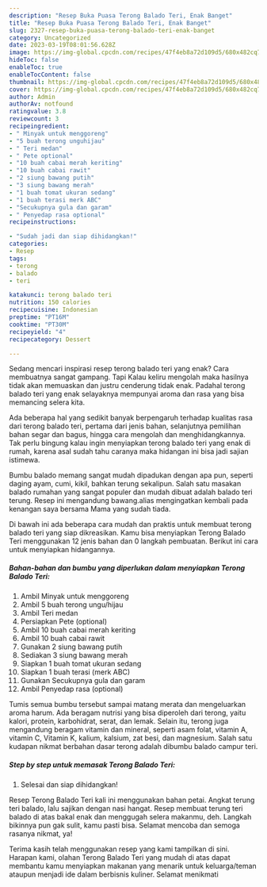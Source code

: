 ```yaml
---
description: "Resep Buka Puasa Terong Balado Teri, Enak Banget"
title: "Resep Buka Puasa Terong Balado Teri, Enak Banget"
slug: 2327-resep-buka-puasa-terong-balado-teri-enak-banget
category: Uncategorized
date: 2023-03-19T08:01:56.628Z
image: https://img-global.cpcdn.com/recipes/47f4eb8a72d109d5/680x482cq70/terong-balado-teri-foto-resep-utama.jpg
hideToc: false
enableToc: true
enableTocContent: false
thumbnail: https://img-global.cpcdn.com/recipes/47f4eb8a72d109d5/680x482cq70/terong-balado-teri-foto-resep-utama.jpg
cover: https://img-global.cpcdn.com/recipes/47f4eb8a72d109d5/680x482cq70/terong-balado-teri-foto-resep-utama.jpg
author: Admin
authorAv: notfound
ratingvalue: 3.8
reviewcount: 3
recipeingredient:
- " Minyak untuk menggoreng"
- "5 buah terong unguhijau"
- " Teri medan"
- " Pete optional"
- "10 buah cabai merah keriting"
- "10 buah cabai rawit"
- "2 siung bawang putih"
- "3 siung bawang merah"
- "1 buah tomat ukuran sedang"
- "1 buah terasi merk ABC"
- "Secukupnya gula dan garam"
- " Penyedap rasa optional"
recipeinstructions:

- "Sudah jadi dan siap dihidangkan!"
categories:
- Resep
tags:
- terong
- balado
- teri

katakunci: terong balado teri 
nutrition: 150 calories
recipecuisine: Indonesian
preptime: "PT16M"
cooktime: "PT30M"
recipeyield: "4"
recipecategory: Dessert

---
```



Sedang mencari inspirasi resep terong balado teri yang enak? Cara membuatnya sangat gampang. Tapi Kalau keliru mengolah maka hasilnya tidak akan memuaskan dan justru cenderung tidak enak. Padahal terong balado teri yang enak selayaknya mempunyai aroma dan rasa yang bisa memancing selera kita.


Ada beberapa hal yang sedikit banyak berpengaruh terhadap kualitas rasa dari terong balado teri, pertama dari jenis bahan, selanjutnya pemilihan bahan segar dan bagus, hingga cara mengolah dan menghidangkannya. Tak perlu bingung kalau ingin menyiapkan terong balado teri yang enak di rumah, karena asal sudah tahu caranya maka hidangan ini bisa jadi sajian istimewa.

Bumbu balado memang sangat mudah dipadukan dengan apa pun, seperti daging ayam, cumi, kikil, bahkan terung sekalipun. Salah satu masakan balado rumahan yang sangat populer dan mudah dibuat adalah balado teri terung. Resep ini mengandung bawang.alias mengingatkan kembali pada kenangan saya bersama Mama yang sudah tiada.


Di bawah ini ada beberapa cara mudah dan praktis untuk membuat terong balado teri yang siap dikreasikan. Kamu bisa menyiapkan Terong Balado Teri menggunakan 12 jenis bahan dan 0 langkah pembuatan. Berikut ini cara untuk menyiapkan hidangannya.

<!--inarticleads1-->

##### Bahan-bahan dan bumbu yang diperlukan dalam menyiapkan Terong Balado Teri:

1. Ambil  Minyak untuk menggoreng
1. Ambil 5 buah terong ungu/hijau
1. Ambil  Teri medan
1. Persiapkan  Pete (optional)
1. Ambil 10 buah cabai merah keriting
1. Ambil 10 buah cabai rawit
1. Gunakan 2 siung bawang putih
1. Sediakan 3 siung bawang merah
1. Siapkan 1 buah tomat ukuran sedang
1. Siapkan 1 buah terasi (merk ABC)
1. Gunakan Secukupnya gula dan garam
1. Ambil  Penyedap rasa (optional)


Tumis semua bumbu tersebut sampai matang merata dan mengeluarkan aroma harum. Ada beragam nutrisi yang bisa diperoleh dari terong, yaitu kalori, protein, karbohidrat, serat, dan lemak. Selain itu, terong juga mengandung beragam vitamin dan mineral, seperti asam folat, vitamin A, vitamin C, Vitamin K, kalium, kalsium, zat besi, dan magnesium. Salah satu kudapan nikmat berbahan dasar terong adalah dibumbu balado campur teri. 

<!--inarticleads2-->

##### Step by step untuk memasak Terong Balado Teri:


1. Selesai dan siap dihidangkan!

Resep Terong Balado Teri kali ini menggunakan bahan petai. Angkat terung teri balado, lalu sajikan dengan nasi hangat. Resep membuat terung teri balado di atas bakal enak dan menggugah selera makanmu, deh. Langkah bikinnya pun gak sulit, kamu pasti bisa. Selamat mencoba dan semoga rasanya nikmat, ya! 

Terima kasih telah menggunakan resep yang kami tampilkan di sini. Harapan kami, olahan Terong Balado Teri yang mudah di atas dapat membantu kamu menyiapkan makanan yang menarik untuk keluarga/teman ataupun menjadi ide dalam berbisnis kuliner. Selamat menikmati
